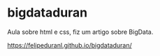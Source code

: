 # bigdataduran
Aula sobre html e css, fiz um artigo sobre BigData.

https://felipeduranl.github.io/bigdataduran/
